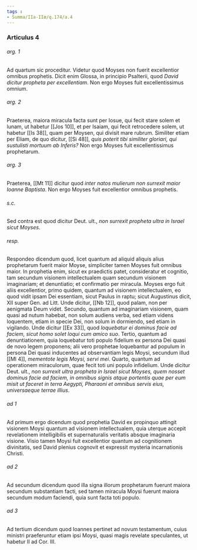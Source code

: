 ```yaml
---
tags : 
- Summa/IIa-IIæ/q.174/a.4
---
```


### Articulus 4

###### arg. 1
Ad quartum sic proceditur. Videtur quod Moyses non fuerit excellentior omnibus prophetis. Dicit enim Glossa, in principio Psalterii, quod *David dicitur propheta per excellentiam*. Non ergo Moyses fuit excellentissimus omnium.

###### arg. 2
Praeterea, maiora miracula facta sunt per Iosue, qui fecit stare solem et lunam, ut habetur [[Jos 10]], et per Isaiam, qui fecit retrocedere solem, ut habetur [[Is 38]], quam per Moysen, qui divisit mare rubrum. Similiter etiam per Eliam, de quo dicitur, [[Si 48]], *quis poterit tibi similiter gloriari, qui sustulisti mortuum ab Inferis?* Non ergo Moyses fuit excellentissimus prophetarum.

###### arg. 3
Praeterea, [[Mt 11]] dicitur quod *inter natos mulierum non surrexit maior Ioanne Baptista*. Non ergo Moyses fuit excellentior omnibus prophetis.

###### s.c.
Sed contra est quod dicitur Deut. ult., *non surrexit propheta ultra in Israel sicut Moyses*.

###### resp.
Respondeo dicendum quod, licet quantum ad aliquid aliquis alius prophetarum fuerit maior Moyse, simpliciter tamen Moyses fuit omnibus maior. In prophetia enim, sicut ex praedictis patet, consideratur et cognitio, tam secundum visionem intellectualem quam secundum visionem imaginariam; et denuntiatio; et confirmatio per miracula. Moyses ergo fuit aliis excellentior, primo quidem, quantum ad visionem intellectualem, eo quod vidit ipsam Dei essentiam, sicut Paulus in raptu; sicut Augustinus dicit, XII super Gen. ad Litt. Unde dicitur, [[Nb 12]], quod palam, non per aenigmata Deum videt. Secundo, quantum ad imaginariam visionem, quam quasi ad nutum habebat, non solum audiens verba, sed etiam videns loquentem, etiam in specie Dei, non solum in dormiendo, sed etiam in vigilando. Unde dicitur [[Ex 33]], quod *loquebatur ei dominus facie ad faciem, sicut homo solet loqui cum amico suo*. Tertio, quantum ad denuntiationem, quia loquebatur toti populo fidelium ex persona Dei quasi de novo legem proponens; alii vero prophetae loquebantur ad populum in persona Dei quasi inducentes ad observantiam legis Moysi, secundum illud [[Ml 4]], *mementote legis Moysi, servi mei*. Quarto, quantum ad operationem miraculorum, quae fecit toti uni populo infidelium. Unde dicitur Deut. ult., *non surrexit ultra propheta in Israel sicut Moyses, quem nosset dominus facie ad faciem, in omnibus signis atque portentis quae per eum misit ut faceret in terra Aegypti, Pharaoni et omnibus servis eius, universaeque terrae illius*.

###### ad 1
Ad primum ergo dicendum quod prophetia David ex propinquo attingit visionem Moysi quantum ad visionem intellectualem, quia uterque accepit revelationem intelligibilis et supernaturalis veritatis absque imaginaria visione. Visio tamen Moysi fuit excellentior quantum ad cognitionem divinitatis, sed David plenius cognovit et expressit mysteria incarnationis Christi.

###### ad 2
Ad secundum dicendum quod illa signa illorum prophetarum fuerunt maiora secundum substantiam facti, sed tamen miracula Moysi fuerunt maiora secundum modum faciendi, quia sunt facta toti populo.

###### ad 3
Ad tertium dicendum quod Ioannes pertinet ad novum testamentum, cuius ministri praeferuntur etiam ipsi Moysi, quasi magis revelate speculantes, ut habetur II ad Cor. III.

